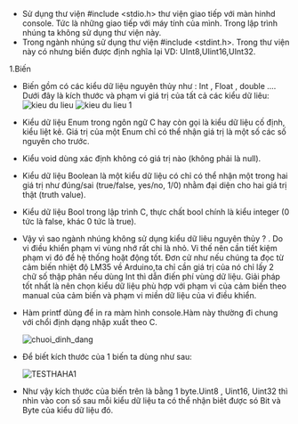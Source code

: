 - Sử dụng thư viện #include <stdio.h>  thư viện giao tiếp với màn hinhd console. Tức là những giao tiếp với máy tính của mình. Trong lập trình nhúng ta không sử dụng thư viện này.
- Trong ngành nhúng sử dụng thư viện #include <stdint.h>. Trong thư viện này có nhưng biến được định nghĩa lại VD: UInt8,UIint16,UInt32.

1.Biến
  + Biến gồm có các kiểu dữ liệu nguyên thủy như : Int , Float , double ....
    Dưới đây là kích thước và phạm vi giá trị của tất cả các kiểu dữ liêu:
    ![kieu du lieu](https://github.com/LuanAmelIT/Hala_learnC/assets/150274175/2c638789-0cbe-46b8-b804-03991152c42c)
    ![kieu du lieu 1](https://github.com/LuanAmelIT/Hala_learnC/assets/150274175/0812c7fa-c189-4685-97f3-659ebdba4968)
    
  + Kiểu dữ liệu Enum trong ngôn ngữ C hay còn gọi là kiểu dữ liệu cố định, kiểu liệt kê. Giá trị của một Enum chỉ có thể nhận giá trị là một số các số nguyên cho trước.
  +  Kiểu void dùng xác định không có giá trị nào (không phải là null).
  +  Kiểu dữ liệu Boolean là một kiểu dữ liệu có chỉ có thể nhận một trong hai giá trị như đúng/sai (true/false, yes/no, 1/0) nhằm đại diện cho hai giá trị thật (truth value).
  +  Kiểu dữ liệu Bool trong lập trình C, thực chất bool chính là kiểu integer (0 tức là false, khác 0 tức là true).

+ Vậy vì sao ngành nhúng không sử dụng kiểu dữ liêu nguyên thủy ? . Do vi điều khiển phạm vi vùng nhớ rất chi là nhỏ. Vi thế nên cần tiết kiệm phạm vi đó để hệ thống hoặt động tốt.
  Đơn cử như nếu chúng ta đọc từ cảm biến nhiệt độ LM35 về Arduino,ta chỉ cần giá trị của nó chỉ lấy 2 chữ số thập phân nếu dùng Int thì dẫn điến phí vùng dữ liệu. Giải pháp tốt nhất
  là nên chọn kiểu dữ liệu phù hợp với phạm vi của cảm biến theo manual của cảm biến và phạm vi miền dữ liệu của vi điều khiển.

+ Hàm printf dùng để in ra màm hình console.Hàm này thường đi chung với chổi định dạng nhập xuất theo C.
 
  ![chuoi_dinh_dang](https://github.com/LuanAmelIT/Hala_learnC/assets/150274175/630d869b-580e-4a48-82b1-30dd1de26ed5)
    
+ Để biết kích thước của 1 biến ta dùng như sau:

  
  ![TESTHAHA1](https://github.com/LuanAmelIT/Hala_learnC/assets/150274175/bbe104f2-8b20-4372-ae6e-53b85395fe8a)
+ Như vậy kích thước của biến trên là bằng 1 byte.Uint8 , Uint16, Uint32 thì nhìn vào con số sau mỗi kiểu dữ liệu ta có thể nhận biêt được só Bit và Byte của kiểu dữ liệu đó.
  









  

